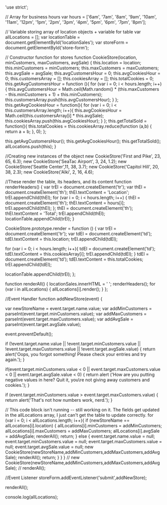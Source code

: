 'use strict';

// Array for business hours
var hours = ['6am', '7am', '8am', '9am', '10am', '11am', '12pm', '1pm', '2pm', '3pm', '4pm', '5pm', '6pm', '7pm', '8pm'];

// Variable storing array of location objects + variable for table
var allLocations = [];
var locationTable = document.getElementById('locationSales');
var storeForm = document.getElementById('store-form');

// Constructor function for stores
function CookieStore(location, minCustomers, maxCustomers, avgSale) {
  this.location = location;
  this.minCustomers = minCustomers;
  this.maxCustomers = maxCustomers;
  this.avgSale = avgSale;
  this.avgCustomersHour = 0;
  this.avgCookiesHour = 0;
  this.customersArray = [];
  this.cookiesArray = [];
  this.totalCookies = 0;
  this.getAvgCustomersHour = function (){
    for (var i = 0; i < hours.length; i++){
      this.avgCustomersHour = Math.ceil(Math.random() * (this.maxCustomers - this.minCustomers + 1) + this.minCustomers);
      this.customersArray.push(this.avgCustomersHour);
    }
  };
  this.getAvgCookiesHour = function(){
    for (var i = 0; i < this.customersArray.length; i++){
      this.avgCookiesHour = Math.ceil(this.customersArray[i] * this.avgSale);
      this.cookiesArray.push(this.avgCookiesHour);
    }
  };
  this.getTotalSold = function(){
    this.totalCookies = this.cookiesArray.reduce(function (a,b) {
      return a + b;
    }, 0);
  };

  this.getAvgCustomersHour();
  this.getAvgCookiesHour();
  this.getTotalSold();
  allLocations.push(this);
}

//Creating new instances of the object
new CookieStore('First and Pike', 23, 65, 6.3);
new CookieStore('SeaTac Airport', 3, 24, 1.2);
new CookieStore('Seattle Center',11, 38, 3.7);
new CookieStore('Capitol Hill', 20, 38, 2.3);
new CookieStore('Alki', 2, 16, 4.6);

//These render the table, its headers, and its content
function renderHeaders() {
  var trEl = document.createElement('tr');
  var thEl = document.createElement('th');
  thEl.textContent = 'Location';
  trEl.appendChild(thEl);
  for (var i = 0; i < hours.length; i++) {
    thEl = document.createElement('th');
    thEl.textContent = hours[i];
    trEl.appendChild(thEl);
  };
  thEl = document.createElement('th');
  thEl.textContent = 'Total';
  trEl.appendChild(thEl);
  locationTable.appendChild(trEl);
}

CookieStore.prototype.render = function () {
  var trEl = document.createElement('tr');
  var tdEl = document.createElement('td');
  tdEl.textContent = this.location;
  trEl.appendChild(tdEl);

  for (var i = 0; i < hours.length; i++){
    tdEl = document.createElement('td');
    tdEl.textContent = this.cookiesArray[i];
    trEl.appendChild(tdEl);
  }
  tdEl = document.createElement('td');
  tdEl.textContent = this.totalCookies;
  trEl.appendChild(tdEl);

  locationTable.appendChild(trEl);
};

function renderAll() {
  locationSales.innerHTML = ' ';
  renderHeaders();
  for (var i in allLocations) {
    allLocations[i].render();
  }
};

//Event Handler
function addNewStore(event) {

  var newStoreName = event.target.name.value;
  var addMinCustomers = parseInt(event.target.minCustomers.value);
  var addMaxCustomers = parseInt(event.target.maxCustomers.value);
  var addAvgSale = parseInt(event.target.avgSale.value);

  event.preventDefault();

  if (!event.target.name.value || !event.target.minCustomers.value || !event.target.maxCustomers.value || !event.target.avgSale.value) {
    return alert('Oops, you forgot something! Please check your entries and try again.');
  }

  if(event.target.minCustomers.value < 0 || event.target.maxCustomers.value < 0 || event.target.avgSale.value < 0) {
    return alert ('How are you putting negative values in here? Quit it, you\re not giving away customers and cookies.');
  }

  if (event.target.minCustomers.value > event.target.maxCustomers.value) {
    return alert('That\'s not how numbers work, nerd.');
  }

  // This code block isn't running -- still working on it. The fields get updated in the allLocations array, I just can't get the table to update correctly.
  for (var i = 0; i < allLocations.length; i++){
    if (newStoreName == allLocations[i].location) {
      allLocations[i].minCustomers = addMinCustomers;
      allLocations[i].maxCustomers = addMaxCustomers;
      allLocations[i].avgSale = addAvgSale;
      renderAll();
      return;
    } else {
      event.target.name.value = null;
      event.target.minCustomers.value = null;
      event.target.maxCustomers.value = null;
      event.target.avgSale.value = null;
      new CookieStore(newStoreName,addMinCustomers,addMaxCustomers,addAvgSale);
      renderAll();
      return;
    }
  }
}
    // new CookieStore(newStoreName,addMinCustomers,addMaxCustomers,addAvgSale);
    // renderAll();

//Event Listener
storeForm.addEventListener('submit',addNewStore);

renderAll();

console.log(allLocations);